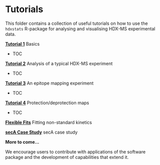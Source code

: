 # Tutorials

This folder contains a collection of useful tutorials on how to use the `hdxstats` R-package  for analysing and visualising HDX-MS experimental data.

__[Tutorial 1](tutorial-1.Rmd)__ Basics

* TOC

__[Tutorial 2](tutorial-2.Rmd)__ Analysis of a typical HDX-MS experiment

* TOC

__[Tutorial 3](tutorial-3.Rmd)__ An epitope mapping experiment

* TOC

__[Tutorial 4](tutorial-4.Rmd)__ Protection/deprotection maps

* TOC

__[Flexible Fits](flexible-fits.Rmd)__ Fitting non-standard kinetics


__[secA Case Study](hdxstats-secA-casestudy.Rmd)__ secA case study


__More to come...__

We encourage users to contribute with applications of the software package and the development of capabilities that extend it. 
